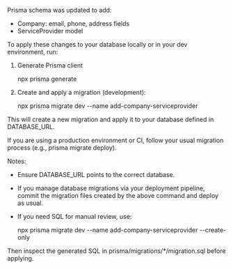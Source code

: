 Prisma schema was updated to add:

- Company: email, phone, address fields
- ServiceProvider model

To apply these changes to your database locally or in your dev environment, run:

1. Generate Prisma client

   npx prisma generate

2. Create and apply a migration (development):

   npx prisma migrate dev --name add-company-serviceprovider

This will create a new migration and apply it to your database defined in DATABASE_URL.

If you are using a production environment or CI, follow your usual migration process (e.g., prisma migrate deploy).

Notes:
- Ensure DATABASE_URL points to the correct database.
- If you manage database migrations via your deployment pipeline, commit the migration files created by the above command and deploy as usual.
- If you need SQL for manual review, use:

   npx prisma migrate dev --name add-company-serviceprovider --create-only

Then inspect the generated SQL in prisma/migrations/*/migration.sql before applying.
